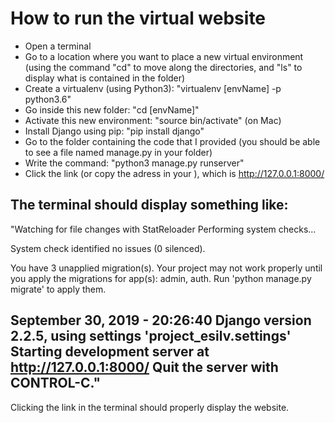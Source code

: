 # How to run the virtual website

- Open a terminal
- Go to a location where you want to place a new virtual environment (using the command "cd" to move along the directories, and "ls" to display what is contained in the folder)
- Create a virtualenv (using Python3): "virtualenv [envName] -p python3.6"
- Go inside this new folder: "cd [envName]"
- Activate this new environment: "source bin/activate" (on Mac)
- Install Django using pip: "pip install django"
- Go to the folder containing the code that I provided (you should be able to see a file named manage.py in your folder)
- Write the command: "python3 manage.py runserver"
- Click the link (or copy the adress in your ), which is http://127.0.0.1:8000/


The terminal should display something like:
------------------------------------------------
"Watching for file changes with StatReloader
Performing system checks...

System check identified no issues (0 silenced).

You have 3 unapplied migration(s). Your project may not work properly until you apply the migrations for app(s): admin, auth.
Run 'python manage.py migrate' to apply them.

September 30, 2019 - 20:26:40
Django version 2.2.5, using settings 'project_esilv.settings'
Starting development server at http://127.0.0.1:8000/
Quit the server with CONTROL-C."
------------------------------------------------

Clicking the link in the terminal should properly display the website.
